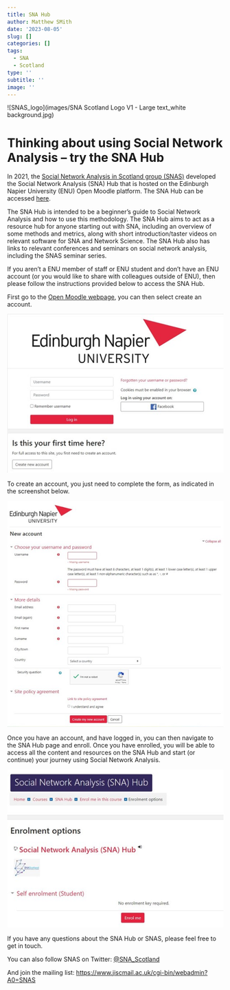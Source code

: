 ```yaml
---
title: SNA Hub
author: Matthew SMith
date: '2023-08-05'
slug: []
categories: []
tags:
  - SNA
  - Scotland
type: ''
subtitle: ''
image: ''
---
```


![SNAS_logo](images/SNA Scotland Logo V1 - Large text_white background.jpg)  

# Thinking about using Social Network Analysis – try the SNA Hub
In 2021, the [Social Network Analysis in Scotland group (SNAS)](https://www.sps.ed.ac.uk/research/research-project/social-network-analysis-scotland-group-snas) developed the Social Network Analysis (SNA) Hub that is hosted on the Edinburgh Napier University (ENU) Open Moodle platform. The SNA Hub can be accessed [here](https://open.napier.ac.uk/course/view.php?id=40).

The SNA Hub is intended to be a beginner’s guide to Social Network Analysis and how to use this methodology. The SNA Hub aims to act as a resource hub for anyone starting out with SNA, including an overview of some methods and metrics, along with short introduction/taster videos on relevant software for SNA and Network Science. The SNA Hub also has links to relevant conferences and seminars on social network analysis, including the SNAS seminar series. 

If you aren’t a ENU member of staff or ENU student and don’t have an ENU account (or you would like to share with colleagues outside of ENU), then please follow the instructions provided below to access the SNA Hub. 

First go to the [Open Moodle webpage](https://open.napier.ac.uk/), you can then select create an account.

![ENU_create_account](images/ENU_create_account.jpg)

To create an account, you just need to complete the form, as indicated in the screenshot below. 

![ENU_account_form](images/ENU_account_form.jpg)

Once you have an account, and have logged in, you can then navigate to the SNA Hub page and enroll. Once you have enrolled, you will be able to access all the content and resources on the SNA Hub and start (or continue) your journey using Social Network Analysis. 

![ENU_SNAHUB_enroll](images/ENU_SNAHUB_enroll.jpg)

If you have any questions about the SNA Hub or SNAS, please feel free to get in touch. 

You can also follow SNAS on Twitter: [@SNA_Scotland](https://twitter.com/SNA_Scotland)

And join the mailing list: https://www.jiscmail.ac.uk/cgi-bin/webadmin?A0=SNAS 
